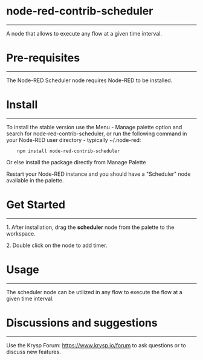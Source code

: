 # node-red-contrib-scheduler
-------
A node that allows to execute any flow at a given time interval.


# Pre-requisites
-------

The Node-RED Scheduler node requires Node-RED to be installed.

# Install
-------

To install the stable version use the Menu - Manage palette option and search for node-red-contrib-scheduler, or run the following command in your Node-RED user directory - typically ~/.node-red: 

        npm install node-red-contrib-scheduler

Or else install the package directly from Manage Palette

Restart your Node-RED instance and you should have a "Scheduler" node available in the palette.

# Get Started
-------


<p>1. After installation, drag the <b>scheduler</b> node from the palette to the workspace.</p>
<p>2. Double click on the node to add timer.</p>


# Usage
-------

The scheduler node can be utilized in any flow to execute the flow at a given time interval.

# Discussions and suggestions
-------

Use the Krysp Forum: https://www.krysp.io/forum to ask questions or to discuss new features.
